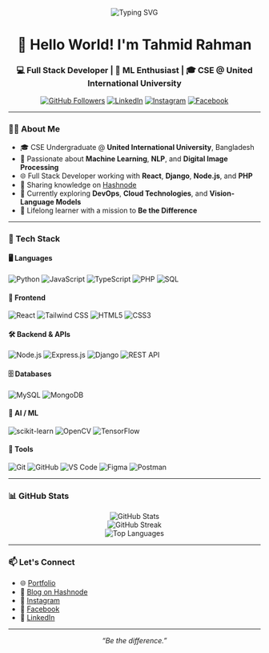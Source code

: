 <!-- Enhanced GitHub Profile README for Tahmid Rahman -->

<p align="center">
  <img src="https://readme-typing-svg.demolab.com?font=JetBrains+Mono&pause=700&center=true&vCenter=true&width=435&lines=Hi+there%2C+I'm+Tahmid+Rahman!;Full+Stack+Developer+%7C+ML+Enthusiast+%7C+CSE+Student;Be+the+Difference" alt="Typing SVG" />
</p>

<h1 align="center">👋 Hello World! I'm Tahmid Rahman</h1>
<h3 align="center">💻 Full Stack Developer | 🤖 ML Enthusiast | 🎓 CSE @ United International University</h3>

<p align="center">
  <a href="https://github.com/tahmid-rahman"><img src="https://img.shields.io/github/followers/tahmid-rahman?label=Follow&style=social" alt="GitHub Followers"></a>
  <a href="https://linkedin.com/in/tahmid-lf"><img src="https://img.shields.io/badge/LinkedIn-%40tahmid--lf-0077B5?style=flat&logo=linkedin&logoColor=white" alt="LinkedIn"></a>
  <a href="https://instagram.com/tahmid.lf"><img src="https://img.shields.io/badge/Instagram-%40tahmid.lf-E4405F?style=flat&logo=instagram&logoColor=white" alt="Instagram"></a>
  <a href="https://facebook.com/tahmid.lf"><img src="https://img.shields.io/badge/Facebook-%40tahmid.lf-1877F2?style=flat&logo=facebook&logoColor=white" alt="Facebook"></a>
</p>

---

### 🧑‍💻 About Me

- 🎓 CSE Undergraduate @ **United International University**, Bangladesh  
- 🚀 Passionate about **Machine Learning**, **NLP**, and **Digital Image Processing**  
- 🌐 Full Stack Developer working with **React**, **Django**, **Node.js**, and **PHP**  
- 💬 Sharing knowledge on [Hashnode](https://tahmidrahman.hashnode.dev)  
- 🔭 Currently exploring **DevOps**, **Cloud Technologies**, and **Vision-Language Models**  
- 🌱 Lifelong learner with a mission to **Be the Difference**

---

### 💼 Tech Stack

#### 🖥️ Languages
![Python](https://img.shields.io/badge/Python-3670A0?style=for-the-badge&logo=python&logoColor=ffdd54)
![JavaScript](https://img.shields.io/badge/JavaScript-F7DF1E?style=for-the-badge&logo=javascript&logoColor=black)
![TypeScript](https://img.shields.io/badge/TypeScript-3178C6?style=for-the-badge&logo=typescript&logoColor=white)
![PHP](https://img.shields.io/badge/PHP-777BB4?style=for-the-badge&logo=php&logoColor=white)
![SQL](https://img.shields.io/badge/SQL-4479A1?style=for-the-badge&logo=postgresql&logoColor=white)

#### 🧩 Frontend
![React](https://img.shields.io/badge/React-20232A?style=for-the-badge&logo=react&logoColor=61DAFB)
![Tailwind CSS](https://img.shields.io/badge/TailwindCSS-38B2AC?style=for-the-badge&logo=tailwind-css&logoColor=white)
![HTML5](https://img.shields.io/badge/HTML5-E34F26?style=for-the-badge&logo=html5&logoColor=white)
![CSS3](https://img.shields.io/badge/CSS3-1572B6?style=for-the-badge&logo=css3&logoColor=white)

#### 🛠️ Backend & APIs
![Node.js](https://img.shields.io/badge/Node.js-339933?style=for-the-badge&logo=nodedotjs&logoColor=white)
![Express.js](https://img.shields.io/badge/Express.js-404D59?style=for-the-badge)
![Django](https://img.shields.io/badge/Django-092E20?style=for-the-badge&logo=django&logoColor=white)
![REST API](https://img.shields.io/badge/REST%20API-005C84?style=for-the-badge)

#### 🗄️ Databases
![MySQL](https://img.shields.io/badge/MySQL-005C84?style=for-the-badge&logo=mysql&logoColor=white)
![MongoDB](https://img.shields.io/badge/MongoDB-4EA94B?style=for-the-badge&logo=mongodb&logoColor=white)

#### 🧠 AI / ML
![scikit-learn](https://img.shields.io/badge/scikit--learn-F7931E?style=for-the-badge&logo=scikit-learn&logoColor=white)
![OpenCV](https://img.shields.io/badge/OpenCV-27338e?style=for-the-badge&logo=opencv&logoColor=white)
![TensorFlow](https://img.shields.io/badge/TensorFlow-FF6F00?style=for-the-badge&logo=tensorflow&logoColor=white)

#### 🔧 Tools
![Git](https://img.shields.io/badge/Git-F05032?style=for-the-badge&logo=git&logoColor=white)
![GitHub](https://img.shields.io/badge/GitHub-181717?style=for-the-badge&logo=github&logoColor=white)
![VS Code](https://img.shields.io/badge/VS%20Code-007ACC?style=for-the-badge&logo=visual-studio-code&logoColor=white)
![Figma](https://img.shields.io/badge/Figma-F24E1E?style=for-the-badge&logo=figma&logoColor=white)
![Postman](https://img.shields.io/badge/Postman-FF6C37?style=for-the-badge&logo=postman&logoColor=white)

---

### 📊 GitHub Stats

<p align="center">
  <img src="https://github-readme-stats.vercel.app/api?username=tahmid-rahman&show_icons=true&theme=radical&count_private=true" alt="GitHub Stats" />
  <br/>
  <img src="https://github-readme-streak-stats.herokuapp.com?user=tahmid-rahman&theme=radical&hide_border=false" alt="GitHub Streak" />
  <br/>
  <img src="https://github-readme-stats.vercel.app/api/top-langs/?username=tahmid-rahman&layout=compact&theme=radical" alt="Top Languages" />
</p>

---

### 📫 Let's Connect

- 🌐 [Portfolio](https://tahmid-rahman.github.io)
- 📝 [Blog on Hashnode](https://tahmidrahman.hashnode.dev)
- 📸 [Instagram](https://instagram.com/tahmid.lf)
- 👥 [Facebook](https://facebook.com/tahmid.lf)
- 🔗 [LinkedIn](https://linkedin.com/in/tahmid-lf)

---

<p align="center"><i>“Be the difference.”</i></p>
